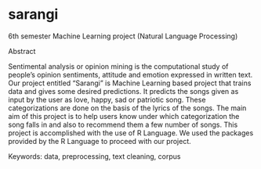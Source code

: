 # sarangi
6th semester Machine Learning project (Natural Language Processing)

Abstract  

Sentimental analysis or opinion mining is the computational study of people’s opinion sentiments, attitude and emotion expressed in written text. Our project entitled “Sarangi” is Machine Learning based project that trains data and gives some desired predictions. It predicts the songs given as input by the user as love, happy, sad or patriotic song. These categorizations are done on the basis of the lyrics of the songs. The main aim of this project is to help users know under which categorization the song falls in and also to recommend them a few number of songs. This project is accomplished with the use of R Language. We used the packages provided by the R Language to proceed with our project.

Keywords: data, preprocessing, text cleaning, corpus
